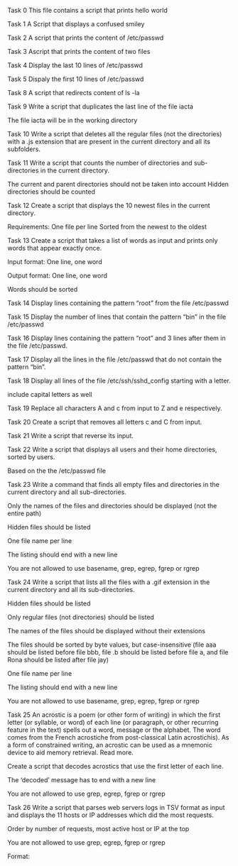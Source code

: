 Task 0
This file contains a script that prints hello world

Task 1
A Script that displays a confused smiley

Task 2
A script that prints the content of /etc/passwd


Task 3
Ascript that prints the content of two files


Task 4
Display the last 10 lines of /etc/passwd


Task 5
Dispaly the first 10 lines of /etc/passwd


Task 8
A script that redirects content of ls -la



Task 9
Write a script that duplicates the last line of the file iacta

The file iacta will be in the working directory 


Task 10
Write a script that deletes all the regular files (not the directories) with a .js extension that are present in the current directory and all its subfolders.


Task 11
Write a script that counts the number of directories and sub-directories in the current directory.

The current and parent directories should not be taken into account
Hidden directories should be counted


Task 12
Create a script that displays the 10 newest files in the current directory.

Requirements:
One file per line
Sorted from the newest to the oldest


Task 13
Create a script that takes a list of words as input and prints only words that appear exactly once.

Input format: One line, one word

Output format: One line, one word

Words should be sorted


Task 14
Display lines containing the pattern “root” from the file /etc/passwd


Task 15
Display the number of lines that contain the pattern “bin” in the file /etc/passwd


Task 16
Display lines containing the pattern “root” and 3 lines after them in the file /etc/passwd.


Task 17
Display all the lines in the file /etc/passwd that do not contain the pattern “bin”.


Task 18
Display all lines of the file /etc/ssh/sshd_config starting with a letter.

include capital letters as well


Task 19
Replace all characters A and c from input to Z and e respectively.


Task 20
Create a script that removes all letters c and C from input.


Task 21
Write a script that reverse its input.


Task 22
Write a script that displays all users and their home directories, sorted by users.

Based on the the /etc/passwd file


Task 23
Write a command that finds all empty files and directories in the current directory and all sub-directories.


Only the names of the files and directories should be displayed (not the entire path)

Hidden files should be listed

One file name per line

The listing should end with a new line

You are not allowed to use basename, grep, egrep, fgrep or rgrep


Task 24
Write a script that lists all the files with a .gif extension in the current directory and all its sub-directories.



Hidden files should be listed

Only regular files (not directories) should be listed

The names of the files should be displayed without their extensions

The files should be sorted by byte values, but case-insensitive (file aaa should be listed before file bbb, file .b should be listed before file a, and file Rona should be listed after file jay)

One file name per line

The listing should end with a new line

You are not allowed to use basename, grep, egrep, fgrep or rgrep


Task 25
An acrostic is a poem (or other form of writing) in which the first letter (or syllable, or word) of each line (or paragraph, or other recurring feature in the text) spells out a word, message or the alphabet. The word comes from the French acrostiche from post-classical Latin acrostichis). As a form of constrained writing, an acrostic can be used as a mnemonic device to aid memory retrieval. Read more.



Create a script that decodes acrostics that use the first letter of each line.



The ‘decoded’ message has to end with a new line

You are not allowed to use grep, egrep, fgrep or rgrep


Task 26
Write a script that parses web servers logs in TSV format as input and displays the 11 hosts or IP addresses which did the most requests.



Order by number of requests, most active host or IP at the top

You are not allowed to use grep, egrep, fgrep or rgrep

Format:
